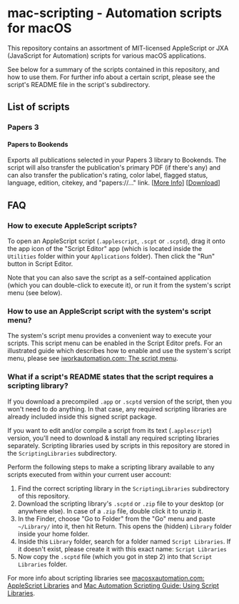 # mac-scripting - Automation scripts for macOS

This repository contains an assortment of MIT-licensed AppleScript or JXA (JavaScript for Automation) scripts for various macOS applications.

See below for a summary of the scripts contained in this repository, and how to use them. For further info about a certain script, please see the script's README file in the script's subdirectory.


## List of scripts

### Papers 3

#### Papers to Bookends

Exports all publications selected in your Papers 3 library to Bookends. The script will also transfer the publication's primary PDF (if there's any) and can also transfer the publication's rating, color label, flagged status, language, edition, citekey, and "papers://..." link. [[More Info](https://github.com/extracts/mac-scripting/tree/master/Papers3/Papers_To_Bookends)] [[Download](https://github.com/extracts/mac-scripting/raw/master/Papers3/Papers_To_Bookends/Papers_To_Bookends.app.zip)]


## FAQ

### How to execute AppleScript scripts?

To open an AppleScript script (`.applescript`, `.scpt` or `.scptd`), drag it onto the app icon of the "Script Editor" app (which is located inside the `Utilities` folder within your `Applications` folder). Then click the "Run" button in Script Editor.

Note that you can also save the script as a self-contained application (which you can double-click to execute it), or run it from the system's script menu (see below).

### How to use an AppleScript script with the system's script menu?

The system's script menu provides a convenient way to execute your scripts. This script menu can be enabled in the Script Editor prefs. For an illustrated guide which describes how to enable and use the system's script menu, please see [iworkautomation.com: The script menu](https://iworkautomation.com/numbers/script-menu.html).

### What if a script's README states that the script requires a scripting library?

If you download a precompiled `.app` or `.scptd` version of the script, then you won't need to do anything. In that case, any required scripting libraries are already included inside this signed script package.

If you want to edit and/or compile a script from its text (`.applescript`) version, you'll need to download & install any required scripting libraries separately. Scripting libraries used by scripts in this repository are stored in the `ScriptingLibraries` subdirectory.

Perform the following steps to make a scripting library available to any scripts executed from within your current user account:

1. Find the correct scripting library in the `ScriptingLibraries` subdirectory of this repository.
2. Download the scripting library's `.scptd` or `.zip` file to your desktop (or anywhere else). In case of a `.zip` file, double click it to unzip it.
3. In the Finder, choose "Go to Folder" from the "Go" menu and paste `~/Library/` into it, then hit Return. This opens the (hidden) `Library` folder inside your home folder.
4. Inside this `Library` folder, search for a folder named `Script Libraries`. If it doesn't exist, please create it with this exact name: `Script Libraries`
5. Now copy the `.scptd` file (which you got in step 2) into that `Script Libraries` folder.

For more info about scripting libraries see [macosxautomation.com: AppleScript Libraries](https://macosxautomation.com/mavericks/libraries/index.html) and [Mac Automation Scripting Guide: Using Script Libraries](https://developer.apple.com/library/content/documentation/LanguagesUtilities/Conceptual/MacAutomationScriptingGuide/UseScriptLibraries.html#//apple_ref/doc/uid/TP40016239-CH36-SW1).
